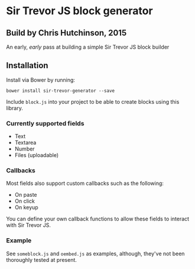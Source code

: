 # Sir Trevor JS block generator

## Build by Chris Hutchinson, 2015

An early, *early* pass at building a simple Sir Trevor JS block builder

## Installation

Install via Bower by running:
    
    bower install sir-trevor-generator --save

Include `block.js` into your project to be able to create blocks using this library.

### Currently supported fields

- Text
- Textarea
- Number 
- Files (uploadable)

### Callbacks

Most fields also support custom callbacks such as the following:
- On paste
- On click
- On keyup

You can define your own callback functions to allow these fields to interact with Sir Trevor JS.

### Example

See `someblock.js` and `oembed.js` as examples, although, they've not been thoroughly tested at present.